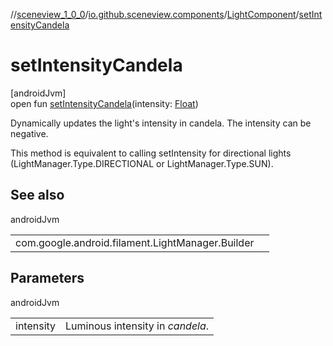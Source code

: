 //[sceneview_1_0_0](../../../index.md)/[io.github.sceneview.components](../index.md)/[LightComponent](index.md)/[setIntensityCandela](set-intensity-candela.md)

# setIntensityCandela

[androidJvm]\
open fun [setIntensityCandela](set-intensity-candela.md)(intensity: [Float](https://kotlinlang.org/api/latest/jvm/stdlib/kotlin/-float/index.html))

Dynamically updates the light's intensity in candela. The intensity can be negative.

This method is equivalent to calling setIntensity for directional lights (LightManager.Type.DIRECTIONAL or LightManager.Type.SUN).

## See also

androidJvm

| | |
|---|---|
| com.google.android.filament.LightManager.Builder |  |

## Parameters

androidJvm

| | |
|---|---|
| intensity | Luminous intensity in *candela*. |
